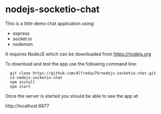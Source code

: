 # nodejs-socketio-chat

This is a little demo chat application using:

- express
- socket.io
- nodemon 

It requires NodeJS which can be downloaded from https://nodejs.org

  To download and test the app use the following command line:

```
  git clone https://github.com/Alfredux79/nodejs-socketio-chat.git
  cd nodejs-socketio-chat
  npm install
  npm start
```
Once the server is started you should be able to see the app at:

http://localhost:6677
